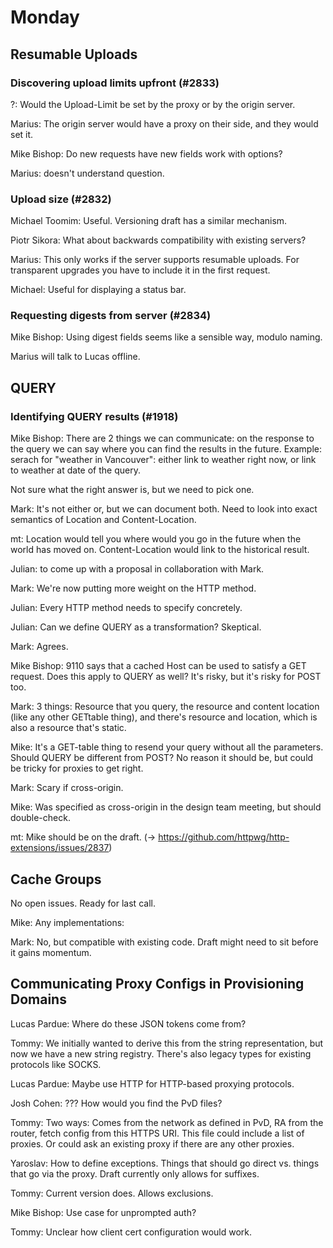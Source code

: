 # Monday

## Resumable Uploads

### Discovering upload limits upfront (#2833)

?: Would the Upload-Limit be set by the proxy or by the origin server.

Marius: The origin server would have a proxy on their side, and they would set it.

Mike Bishop: Do new requests have new fields work with options?

Marius: doesn't understand question.

### Upload size (#2832)

Michael Toomim: Useful. Versioning draft has a similar mechanism.

Piotr Sikora: What about backwards compatibility with existing servers?

Marius: This only works if the server supports resumable uploads. For transparent upgrades you have to include it in the first request.

Michael: Useful for displaying a status bar.

### Requesting digests from server (#2834)

Mike Bishop: Using digest fields seems like a sensible way, modulo naming.

Marius will talk to Lucas offline.

## QUERY

### Identifying QUERY results (#1918)

Mike Bishop: There are 2 things we can communicate: on the response to the query we can say where you can find the results in the future. Example: serach for "weather in Vancouver": either link to weather right now, or link to weather at date of the query.

Not sure what the right answer is, but we need to pick one.

Mark: It's not either or, but we can document both. Need to look into exact semantics of Location and Content-Location.

mt: Location would tell you where would you go in the future when the world has moved on. Content-Location would link to the historical result.

Julian: to come up with a proposal in collaboration with Mark.

Mark: We're now putting more weight on the HTTP method.

Julian: Every HTTP method needs to specify concretely.

Julian: Can we define QUERY as a transformation? Skeptical.

Mark: Agrees.

Mike Bishop: 9110 says that a cached Host can be used to satisfy a GET request. Does this apply to QUERY as well? It's risky, but it's risky for POST too.

Mark: 3 things: Resource that you query, the resource and content location (like any other GETtable thing), and there's resource and location, which is also a resource that's static.

Mike: It's a GET-table thing to resend your query without all the parameters. Should QUERY be different from POST? No reason it should be, but could be tricky for proxies to get right.

Mark: Scary if cross-origin.

Mike: Was specified as cross-origin in the design team meeting, but should double-check.

mt: Mike should be on the draft. (-> https://github.com/httpwg/http-extensions/issues/2837)

## Cache Groups

No open issues. Ready for last call.

Mike: Any implementations:

Mark: No, but compatible with existing code. Draft might need to sit before it gains momentum.

## Communicating Proxy Configs in Provisioning Domains

Lucas Pardue: Where do these JSON tokens come from?

Tommy: We initially wanted to derive this from the string representation, but now we have a new string registry. There's also legacy types for existing protocols like SOCKS.

Lucas Pardue: Maybe use HTTP for HTTP-based proxying protocols.

Josh Cohen: ??? 
How would you find the PvD files?

Tommy: Two ways: Comes from the network as defined in PvD, RA from the router, fetch config from this HTTPS URI. This file could include a list of proxies.
Or could ask an existing proxy if there are any other proxies.

Yaroslav: How to define exceptions. Things that should go direct vs. things that go via the proxy. Draft currently only allows for suffixes.

Tommy: Current version does. Allows exclusions.

Mike Bishop: Use case for unprompted auth?

Tommy: Unclear how client cert configuration would work.